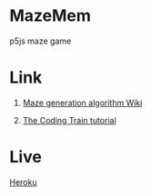 # MazeMem
p5js maze game

# Link
1. [Maze generation algorithm Wiki](https://en.wikipedia.org/wiki/Maze_generation_algorithm)

2. [The Coding Train tutorial](https://www.youtube.com/watch?v=HyK_Q5rrcr4)

# Live
[Heroku](https://mazemem.herokuapp.com/)
